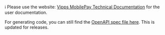 ℹ️ Please use the website:
[Vipps MobilePay Technical Documentation](https://developer.vippsmobilepay.com/docs/APIs/epayment-api/) for the user documentation.

For generating code, you can still find the [OpenAPI spec file here](./docs/epayment.v1.yml). This is updated for releases.

<!-- The source of truth for this repository is here: https://github.com/vippsas/vipps-developer-docs/tree/main/docs/APIs/epayment-api -->